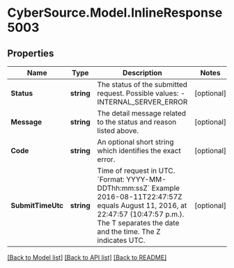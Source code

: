 # CyberSource.Model.InlineResponse5003
## Properties

Name | Type | Description | Notes
------------ | ------------- | ------------- | -------------
**Status** | **string** | The status of the submitted request.   Possible values: - INTERNAL_SERVER_ERROR | [optional] 
**Message** | **string** | The detail message related to the status and reason listed above. | [optional] 
**Code** | **string** | An optional short string which identifies the exact error. | [optional] 
**SubmitTimeUtc** | **string** | Time of request in UTC. &#x60;Format: YYYY-MM-DDThh:mm:ssZ&#x60;  Example 2016-08-11T22:47:57Z equals August 11, 2016, at 22:47:57 (10:47:57 p.m.). The T separates the date and the time. The Z indicates UTC.  | [optional] 

[[Back to Model list]](../README.md#documentation-for-models) [[Back to API list]](../README.md#documentation-for-api-endpoints) [[Back to README]](../README.md)

